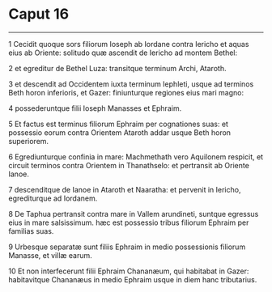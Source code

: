 # Caput 16

***

1 Cecidit quoque sors filiorum Ioseph ab Iordane contra Iericho et aquas eius ab Oriente: solitudo quæ ascendit de Iericho ad montem Bethel:

2 et egreditur de Bethel Luza: transitque terminum Archi, Ataroth.

3 et descendit ad Occidentem iuxta terminum Iephleti, usque ad terminos Beth horon inferioris, et Gazer: finiunturque regiones eius mari magno:

4 possederuntque filii Ioseph Manasses et Ephraim.

5 Et factus est terminus filiorum Ephraim per cognationes suas: et possessio eorum contra Orientem Ataroth addar usque Beth horon superiorem.

6 Egrediunturque confinia in mare: Machmethath vero Aquilonem respicit, et circuit terminos contra Orientem in Thanathselo: et pertransit ab Oriente Ianoe.

7 descenditque de Ianoe in Ataroth et Naaratha: et pervenit in Iericho, egrediturque ad Iordanem.

8 De Taphua pertransit contra mare in Vallem arundineti, suntque egressus eius in mare salsissimum. hæc est possessio tribus filiorum Ephraim per familias suas.

9 Urbesque separatæ sunt filiis Ephraim in medio possessionis filiorum Manasse, et villæ earum.

10 Et non interfecerunt filii Ephraim Chananæum, qui habitabat in Gazer: habitavitque Chananæus in medio Ephraim usque in diem hanc tributarius.

